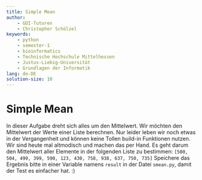 ```yaml
---
title: Simple Mean
author:
    - GDI-Tutoren
    - Christopher Schölzel
keywords:
    - python
    - semester-1
    - bioinformatics
    - Technische Hochschule Mittelhessen
    - Justus-Liebig-Universität
    - Grundlagen der Informatik
lang: de-DE
solution-size: 10
---
```


# Simple Mean

In dieser Aufgabe dreht sich alles um den Mittelwert. Wir möchten den Mittelwert der Werte einer Liste berechnen.
Nur leider leben wir noch etwas in der Vergangenheit und können keine Tollen build-in Funktionen nutzen.
Wir sind heute mal altmodisch und machen das per Hand.
Es geht darum den Mittelwert aller Elemente in der folgenden Liste zu bestimmen: `[500, 504, 499, 399, 590, 123, 430, 758, 938, 637, 750, 735]`
Speichere das Ergebnis bitte in einer Variable namens `result` in der Datei `smean.py`, damit der Test es einfacher hat. :)
